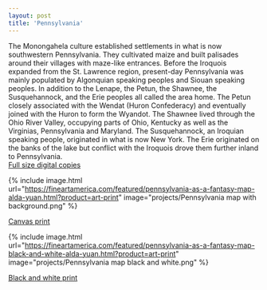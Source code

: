 ```yaml
---
layout: post
title: 'Pennsylvania'
---
```

The Monongahela culture established settlements in what is now southwestern Pennsylvania. They cultivated maize and built palisades around their villages with maze-like entrances. Before the Iroquois expanded from the St. Lawrence region, present-day Pennsylvania was mainly populated by Algonquian speaking peoples and Siouan speaking peoples. In addition to the Lenape, the Petun, the Shawnee, the Susquehannock, and the Erie peoples all called the area home. The Petun closely associated with the Wendat (Huron Confederacy) and eventually joined with the Huron to form the Wyandot. The Shawnee lived through the Ohio River Valley, occupying parts of Ohio, Kentucky as well as the Virginias, Pennsylvania and Maryland. The Susquehannock, an Iroquian speaking people, originated in what is now New York. The Erie originated on the banks of the lake but conflict with the Iroquois drove them further inland to Pennsylvania. 
<br>
[Full size digital copies](https://aldayuan.itch.io/pennsylvania-as-a-fantasy-map)
<br>

{% include image.html url="https://fineartamerica.com/featured/pennsylvania-as-a-fantasy-map-alda-yuan.html?product=art-print" image="projects/Pennsylvania map with background.png" %}

[Canvas print](https://fineartamerica.com/featured/pennsylvania-as-a-fantasy-map-alda-yuan.html?product=art-print)

{% include image.html url="https://fineartamerica.com/featured/pennsylvania-as-a-fantasy-map-black-and-white-alda-yuan.html?product=art-print" image="projects/Pennsylvania map black and white.png" %}

[Black and white print](https://fineartamerica.com/featured/pennsylvania-as-a-fantasy-map-black-and-white-alda-yuan.html?product=art-print)
